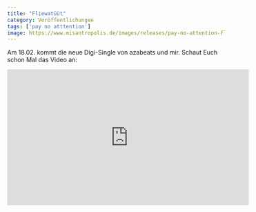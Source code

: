 ```yaml
---
title: "Fliewatüüt"
category: Veröffentlichungen
tags: ['pay no atttention']
image: https://www.misantropolis.de/images/releases/pay-no-attention-fliewatuut.jpg
---
```


Am 18.02. kommt die neue Digi-Single von azabeats und mir. Schaut Euch schon Mal das Video an:  
<iframe width="560" height="315" src="https://www.youtube.com/embed/u6yaZeAVGfI" frameborder="0" allow="accelerometer; autoplay; clipboard-write; encrypted-media; gyroscope; picture-in-picture" allowfullscreen></iframe>


